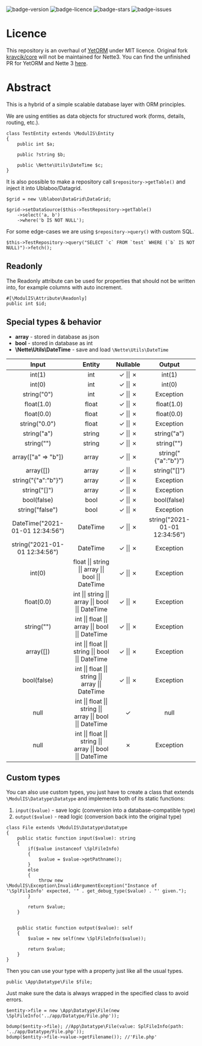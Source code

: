 ![badge-version](https://img.shields.io/github/v/release/modul-is/orm)
![badge-licence](https://img.shields.io/badge/license-MIT-green)
![badge-stars](https://img.shields.io/github/stars/modul-is/orm)
![badge-issues](https://img.shields.io/github/issues/modul-is/orm)

# Licence
This repository is an overhaul of [YetORM](https://github.com/uestla/YetORM) under MIT licence. Original fork [kravcik/core](https://github.com/kravcik/core) will not be maintained for Nette3. You can find the unfinished PR for YetORM and Nette 3 [here](https://github.com/uestla/YetORM/pull/23).

# Abstract
This is a hybrid of a simple scalable database layer with ORM principles.

We are using entities as data objects for structured work (forms, details, routing, etc.).

```
class TestEntity extends \ModulIS\Entity
{
	public int $a;

	public ?string $b;

	public \Nette\Utils\DateTime $c;
}
```

It is also possible to make a repository call `$repository->getTable()` and inject it into Ublaboo/Datagrid.

```
$grid = new \Ublaboo\DataGrid\DataGrid;

$grid->setDataSource($this->TestRepository->getTable()
	->select('a, b')
	->where('b IS NOT NULL');
```

For some edge-cases we are using `$repository->query()` with custom SQL.

```
$this->TestRepository->query("SELECT `c` FROM `test` WHERE (`b` IS NOT NULL)")->fetch();
```

## Readonly
The Readonly attribute can be used for properties that should not be written into, for example columns with auto increment.

```
#[\ModulIS\Attribute\Readonly]
public int $id;
```

## Special types & behavior
* **array** - stored in database as json
* **bool** - stored in database as int
* **\Nette\Utils\DateTime** - save and load `\Nette\Utils\DateTime`

Input | Entity | Nullable | Output |
:----:|:------:|:--------:|:------:|
int(1) | int | &check; &#124;&#124; &cross; | int(1) |
int(0) | int | &check; &#124;&#124; &cross; | int(0) |
string("0") | int | &check; &#124;&#124; &cross; | Exception |
float(1.0) | float | &check; &#124;&#124; &cross; | float(1.0) |
float(0.0) | float | &check; &#124;&#124; &cross; | float(0.0) |
string("0.0") | float | &check; &#124;&#124; &cross; | Exception |
string("a") | string | &check; &#124;&#124; &cross; | string("a") |
string("") | string | &check; &#124;&#124; &cross; | string("") |
array(\["a" => "b"\]) | array | &check; &#124;&#124; &cross; | string("{"a":"b"}") |
array(\[\]) | array | &check; &#124;&#124; &cross; | string("[]") |
string("{"a":"b"}") | array | &check; &#124;&#124; &cross; | Exception |
string("[]") | array | &check; &#124;&#124; &cross; | Exception |
bool(false) | bool | &check; &#124;&#124; &cross; | bool(false) |
string("false") | bool | &check; &#124;&#124; &cross; | Exception |
DateTime("2021-01-01 12:34:56") | DateTime | &check; &#124;&#124; &cross; | string("2021-01-01 12:34:56") |
string("2021-01-01 12:34:56") | DateTime | &check; &#124;&#124; &cross; | Exception |
int(0) | float &#124;&#124; string &#124;&#124; array &#124;&#124; bool &#124;&#124; DateTime | &check; &#124;&#124; &cross; | Exception |
float(0.0) | int &#124;&#124; string &#124;&#124; array &#124;&#124; bool &#124;&#124; DateTime | &check; &#124;&#124; &cross; | Exception |
string("") | int &#124;&#124; float &#124;&#124; array &#124;&#124; bool &#124;&#124; DateTime | &check; &#124;&#124; &cross; | Exception |
array(\[\]) | int &#124;&#124; float &#124;&#124; string &#124;&#124; bool &#124;&#124; DateTime | &check; &#124;&#124; &cross; | Exception |
bool(false) | int &#124;&#124; float &#124;&#124; string &#124;&#124; array &#124;&#124; DateTime | &check; &#124;&#124; &cross; | Exception |
null | int &#124;&#124; float &#124;&#124; string &#124;&#124; array &#124;&#124; bool &#124;&#124; DateTime | &check; | null |
null | int &#124;&#124; float &#124;&#124; string &#124;&#124; array &#124;&#124; bool &#124;&#124; DateTime | &cross; | Exception |

## Custom types
You can also use custom types, you just have to create a class that extends `\ModulIS\Datatype\Datatype` and implements both of its static functions:
1) `input($value)` - save logic (conversion into a database-compatible type)
2) `output($value)` - read logic (conversion back into the original type)

```
class File extends \ModulIS\Datatype\Datatype
{
	public static function input($value): string
	{
		if($value instanceof \SplFileInfo)
		{
			$value = $value->getPathname();
		}
		else
		{
			throw new \ModulIS\Exception\InvalidArgumentException("Instance of '\SplFileInfo' expected, '" . get_debug_type($value) . "' given.");
		}

		return $value;
	}


	public static function output($value): self
	{
		$value = new self(new \SplFileInfo($value));

		return $value;
	}
}
```

Then you can use your type with a property just like all the usual types.

```
public \App\Datatype\File $file;
```

Just make sure the data is always wrapped in the specified class to avoid errors.

```
$entity->file = new \App\Datatype\File(new \SplFileInfo('../app/Datatype/File.php'));

bdump($entity->file); //App\Datatype\File(value: SplFileInfo(path: '../app/Datatype/File.php'));
bdump($entity->file->value->getFilename()); //'File.php'
```
